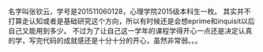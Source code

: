 名字叫张钦云，学号是201511060128，心理学院2015级本科生一枚。
其实并不打算走认知或者是基础研究这个方向，所以有时候还是会想eprime和inquisit以后自己又能用到多少。
不过为了让自己这一学年的课程学得开心一点还是决定认真的学，写完代码的成就感还是十分十分的开心，虽然非常弱。。。
